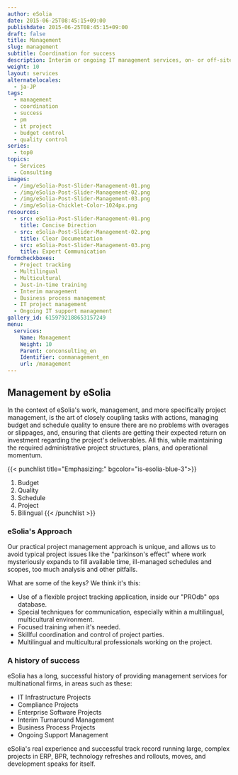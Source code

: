 ```yaml
---
author: eSolia
date: 2015-06-25T08:45:15+09:00
publishdate: 2015-06-25T08:45:15+09:00
draft: false
title: Management
slug: management
subtitle: Coordination for success
description: Interim or ongoing IT management services, on- or off-site. Successful coordination for all your local or global projects. - from eSolia Inc.
weight: 10
layout: services
alternatelocales:
  - ja-JP
tags:
  - management
  - coordination
  - success
  - pm
  - it project
  - budget control
  - quality control
series:
  - top0
topics:
  - Services
  - Consulting
images:
  - /img/eSolia-Post-Slider-Management-01.png
  - /img/eSolia-Post-Slider-Management-02.png
  - /img/eSolia-Post-Slider-Management-03.png
  - /img/eSolia-Chicklet-Color-1024px.png
resources:
  - src: eSolia-Post-Slider-Management-01.png
    title: Concise Direction
  - src: eSolia-Post-Slider-Management-02.png
    title: Clear Documentation
  - src: eSolia-Post-Slider-Management-03.png
    title: Expert Communication
formcheckboxes:
  - Project tracking
  - Multilingual
  - Multicultural
  - Just-in-time training
  - Interim management
  - Business process management
  - IT project management
  - Ongoing IT support management
gallery_id: 6159792188653157249
menu:
  services:
    Name: Management
    Weight: 10
    Parent: conconsulting_en
    Identifier: conmanagement_en
    url: /management
---
```


## Management by eSolia

In the context of eSolia's work, management, and more specifically project management, is the art of closely coupling tasks with actions, managing budget and schedule quality to ensure there are no problems with overages or slippages, and, ensuring that clients are getting their expected return on investment regarding the project's deliverables. All this, while maintaining the required administrative project structures, plans, and operational momentum.

{{< punchlist title="Emphasizing:" bgcolor="is-esolia-blue-3">}}
1. Budget
1. Quality
1. Schedule
1. Project
1. Bilingual
{{< /punchlist >}}

### eSolia's Approach

Our practical project management approach is unique, and allows us to avoid typical project issues like the "parkinson's effect" where work mysteriously expands to fill available time, ill-managed schedules and scopes, too much analysis and other pitfalls.

What are some of the keys? We think it's this:

* Use of a flexible project tracking application, inside our "PROdb" ops database.
* Special techniques for communication, especially within a multilingual, multicultural environment.
* Focused training when it's needed.
* Skillful coordination and control of project parties.
* Multilingual and multicultural professionals working on the project.

### A history of success
eSolia has a long, successful history of providing management services for multinational firms, in areas such as these:

* IT Infrastructure Projects
* Compliance Projects
* Enterprise Software Projects
* Interim Turnaround Management
* Business Process Projects
* Ongoing Support Management

eSolia's real experience and successful track record running large, complex projects in ERP, BPR, technology refreshes and rollouts, moves, and development speaks for itself.
